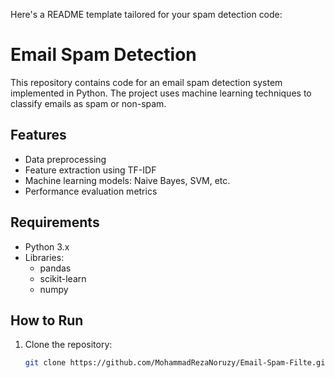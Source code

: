 Here's a README template tailored for your spam detection code:

# Email Spam Detection

This repository contains code for an email spam detection system implemented in Python. The project uses machine learning techniques to classify emails as spam or non-spam.

## Features

- Data preprocessing
- Feature extraction using TF-IDF
- Machine learning models: Naive Bayes, SVM, etc.
- Performance evaluation metrics

## Requirements

- Python 3.x
- Libraries:
  - pandas
  - scikit-learn
  - numpy

## How to Run

1. Clone the repository:
   ```bash
   git clone https://github.com/MohammadRezaNoruzy/Email-Spam-Filte.git
